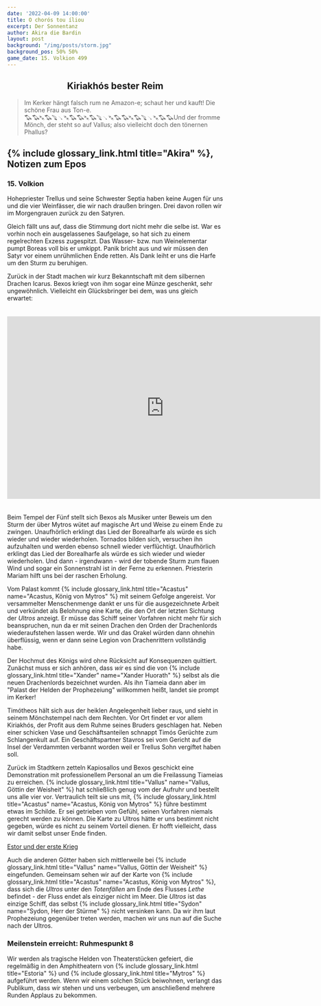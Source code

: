 ```yaml
---
date: '2022-04-09 14:00:00'
title: O chorós tou íliou
excerpt: Der Sonnentanz
author: Akira die Bardin
layout: post
background: "/img/posts/storm.jpg"
background_pos: 50% 50%
game_date: 15. Volkion 499
---
```


<h2 style="text-align: center;">Kiriakhós bester Reim</h2>

<div class="rhyme">
  <blockquote>
    Im Kerker hängt falsch rum ne Amazon-e;
    schaut her und kauft! Die schöne Frau aus Ton-e.
    <p style="transform: skew(50deg, 0deg) !important;display: inline-block;margin: 0;">♫ ♫ ♯ ♫ ♪ ♩♯ ♫ ♫ ♯ ♫ ♪ ♩♯ ♫ ♫ ♯ ♫ ♪ ♩♯  ♫ ♫</p>
    Und der fromme Mönch, der steht so auf Vallus;
    also vielleicht doch den tönernen Phallus?
  </blockquote>
</div>

## {% include glossary_link.html title="Akira" %}, Notizen zum Epos

### 15. Volkion

Hohepriester Trellus und seine Schwester Septia haben keine Augen für uns und die vier Weinfässer, die wir nach draußen bringen. Drei davon rollen wir im Morgengrauen zurück zu den Satyren.

Gleich fällt uns auf, dass die Stimmung dort nicht mehr die selbe ist. War es vorhin noch ein ausgelassenes Saufgelage, so hat sich zu einem regelrechten Exzess zugespitzt. Das Wasser- bzw. nun Weinelementar pumpt Boreas voll bis er umkippt. Panik bricht aus und wir müssen den Satyr vor einem unrühmlichen Ende retten. Als Dank leiht er uns die Harfe um den Sturm zu beruhigen.

Zurück in der Stadt machen wir kurz Bekanntschaft mit dem silbernen Drachen Icarus. Bexos kriegt von ihm sogar eine Münze geschenkt, sehr ungewöhnlich. Vielleicht ein Glücksbringer bei dem, was uns gleich erwartet:

<iframe src="https://www.youtube-nocookie.com/embed/zDgYN5qeG4Y?loop=1&amp;playlist=zDgYN5qeG4Y&amp;modestbranding=1&amp;showinfo=0&amp;start=2" title="Flatt &amp; Scruggs - Roll In My Sweet Baby's Arms" allow="accelerometer; autoplay; clipboard-write; encrypted-media; gyroscope; picture-in-picture" allowfullscreen="" width="730" height="425" frameborder="0" style="margin: 20px 0;"></iframe>

Beim Tempel der Fünf stellt sich Bexos als Musiker unter Beweis um den Sturm der über Mytros wütet auf magische Art und Weise zu einem Ende zu zwingen. Unaufhörlich erklingt das Lied der Borealharfe als würde es sich wieder und wieder wiederholen. Tornados bilden sich, versuchen ihn aufzuhalten und werden ebenso schnell wieder verflüchtigt. Unaufhörlich erklingt das Lied der Borealharfe als würde es sich wieder und wieder wiederholen. Und dann - irgendwann - wird der tobende Sturm zum flauen Wind und sogar ein Sonnenstrahl ist in der Ferne zu erkennen. Priesterin Mariam hilft uns bei der raschen Erholung.

Vom Palast kommt {% include glossary_link.html title="Acastus" name="Acastus, König von Mytros" %} mit seinem Gefolge angereist. Vor versammelter Menschenmenge dankt er uns für die ausgezeichnete Arbeit und verkündet als Belohnung eine Karte, die den Ort der letzten Sichtung der _Ultros_ anzeigt. Er müsse das Schiff seiner Vorfahren nicht mehr für sich beanspruchen, nun da er mit seinen Drachen den Orden der Drachenlords wiederaufstehen lassen werde. Wir und das Orakel würden dann ohnehin überflüssig, wenn er dann seine Legion von Drachenrittern vollständig habe.

Der Hochmut des Königs wird ohne Rücksicht auf Konsequenzen quittiert. Zunächst muss er sich anhören, dass _wir_ es sind die von {% include glossary_link.html title="Xander" name="Xander Huorath" %} selbst als die neuen Drachenlords bezeichnet wurden. Als ihn Tiameia dann aber im "Palast der Helden der Prophezeiung" willkommen heißt, landet sie prompt im Kerker!

Timótheos hält sich aus der heiklen Angelegenheit lieber raus, und sieht in seinem Mönchstempel nach dem Rechten. Vor Ort findet er vor allem Kiriakhós, der Profit aus dem Ruhme seines Bruders geschlagen hat. Neben einer schicken Vase und Geschäftsanteilen schnappt Timós Gerüchte zum Schlangenkult auf. Ein Geschäftspartner Stavros sei vom Gericht auf die Insel der Verdammten verbannt worden weil er Trellus Sohn vergiftet haben soll.

Zurück im Stadtkern zetteln Kapiosallos und Bexos geschickt eine Demonstration mit professionellem Personal an um die Freilassung Tiameias zu erreichen. {% include glossary_link.html title="Vallus" name="Vallus, Göttin der Weisheit" %} hat schließlich genug vom der Aufruhr und bestellt uns alle vier vor. Vertraulich teilt sie uns mit, {% include glossary_link.html title="Acastus" name="Acastus, König von Mytros" %} führe bestimmt etwas im Schilde. Er sei getrieben vom Gefühl, seinen Vorfahren niemals gerecht werden zu können. Die Karte zu Ultros hätte er uns bestimmt nicht gegeben, würde es nicht zu seinem Vorteil dienen. Er hofft vielleicht, dass wir damit selbst unser Ende finden.

<div class="clearfix">
  <a class="btn btn-secondary float-left" href="/Estor_und_der_erste_Krieg/">Estor und der erste Krieg</a>
</div>

Auch die anderen Götter haben sich mittlerweile bei {% include glossary_link.html title="Vallus" name="Vallus, Göttin der Weisheit" %} eingefunden. Gemeinsam sehen wir auf der Karte von {% include glossary_link.html title="Acastus" name="Acastus, König von Mytros" %}, dass sich die _Ultros_ unter den _Totenfällen_ am Ende des Flusses _Lethe_ befindet - der Fluss endet als einziger nicht im Meer. Die _Ultros_ ist das einzige Schiff, das selbst {% include glossary_link.html title="Sydon" name="Sydon, Herr der Stürme" %} nicht versinken kann. Da wir ihm laut Prophezeiung gegenüber treten werden, machen wir uns nun auf die Suche nach der Ultros.

<div class="infobox">
  <h3>Meilenstein erreicht: Ruhmespunkt 8</h3>
  <p class="reward">Wir werden als tragische Helden von Theaterstücken gefeiert, die regelmäßig in den Amphitheatern von {% include glossary_link.html title="Estoria" %} und {% include glossary_link.html title="Mytros" %} aufgeführt werden. Wenn wir einem solchen Stück beiwohnen, verlangt das Publikum, dass wir stehen und uns verbeugen, um anschließend mehrere Runden Applaus zu bekommen.</p>
</div>
